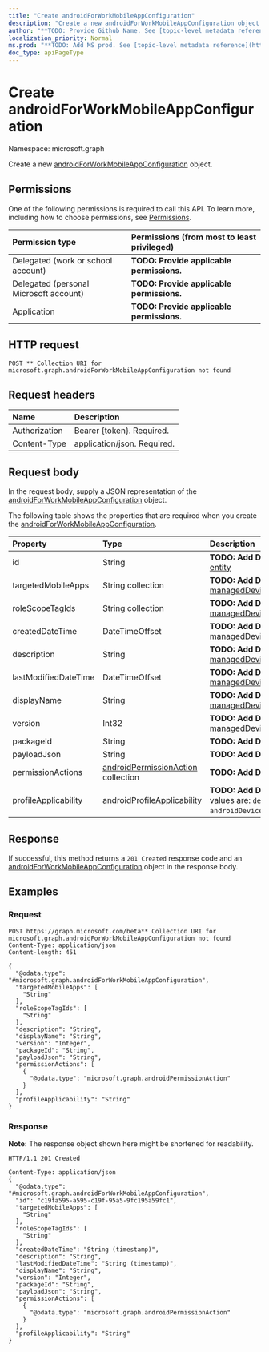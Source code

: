```yaml
---
title: "Create androidForWorkMobileAppConfiguration"
description: "Create a new androidForWorkMobileAppConfiguration object."
author: "**TODO: Provide Github Name. See [topic-level metadata reference](https://msgo.azurewebsites.net/add/document/guidelines/metadata.html#topic-level-metadata)**"
localization_priority: Normal
ms.prod: "**TODO: Add MS prod. See [topic-level metadata reference](https://msgo.azurewebsites.net/add/document/guidelines/metadata.html#topic-level-metadata)**"
doc_type: apiPageType
---
```


# Create androidForWorkMobileAppConfiguration
Namespace: microsoft.graph

Create a new [androidForWorkMobileAppConfiguration](../resources/intune-androidforworkmobileappconfiguration.md) object.

## Permissions
One of the following permissions is required to call this API. To learn more, including how to choose permissions, see [Permissions](/graph/permissions-reference).

|Permission type|Permissions (from most to least privileged)|
|:---|:---|
|Delegated (work or school account)|**TODO: Provide applicable permissions.**|
|Delegated (personal Microsoft account)|**TODO: Provide applicable permissions.**|
|Application|**TODO: Provide applicable permissions.**|

## HTTP request

<!-- {
  "blockType": "ignored"
}
-->
``` http
POST ** Collection URI for microsoft.graph.androidForWorkMobileAppConfiguration not found
```

## Request headers
|Name|Description|
|:---|:---|
|Authorization|Bearer {token}. Required.|
|Content-Type|application/json. Required.|

## Request body
In the request body, supply a JSON representation of the [androidForWorkMobileAppConfiguration](../resources/intune-androidforworkmobileappconfiguration.md) object.

The following table shows the properties that are required when you create the [androidForWorkMobileAppConfiguration](../resources/intune-androidforworkmobileappconfiguration.md).

|Property|Type|Description|
|:---|:---|:---|
|id|String|**TODO: Add Description** Inherited from [entity](../resources/entity.md)|
|targetedMobileApps|String collection|**TODO: Add Description** Inherited from [managedDeviceMobileAppConfiguration](../resources/intune-manageddevicemobileappconfiguration.md)|
|roleScopeTagIds|String collection|**TODO: Add Description** Inherited from [managedDeviceMobileAppConfiguration](../resources/intune-manageddevicemobileappconfiguration.md)|
|createdDateTime|DateTimeOffset|**TODO: Add Description** Inherited from [managedDeviceMobileAppConfiguration](../resources/intune-manageddevicemobileappconfiguration.md)|
|description|String|**TODO: Add Description** Inherited from [managedDeviceMobileAppConfiguration](../resources/intune-manageddevicemobileappconfiguration.md)|
|lastModifiedDateTime|DateTimeOffset|**TODO: Add Description** Inherited from [managedDeviceMobileAppConfiguration](../resources/intune-manageddevicemobileappconfiguration.md)|
|displayName|String|**TODO: Add Description** Inherited from [managedDeviceMobileAppConfiguration](../resources/intune-manageddevicemobileappconfiguration.md)|
|version|Int32|**TODO: Add Description** Inherited from [managedDeviceMobileAppConfiguration](../resources/intune-manageddevicemobileappconfiguration.md)|
|packageId|String|**TODO: Add Description**|
|payloadJson|String|**TODO: Add Description**|
|permissionActions|[androidPermissionAction](../resources/intune-androidpermissionaction.md) collection|**TODO: Add Description**|
|profileApplicability|androidProfileApplicability|**TODO: Add Description**. Possible values are: `default`, `androidWorkProfile`, `androidDeviceOwner`.|



## Response

If successful, this method returns a `201 Created` response code and an [androidForWorkMobileAppConfiguration](../resources/intune-androidforworkmobileappconfiguration.md) object in the response body.

## Examples

### Request
<!-- {
  "blockType": "request",
  "name": "create_androidforworkmobileappconfiguration_from_"
}
-->
``` http
POST https://graph.microsoft.com/beta** Collection URI for microsoft.graph.androidForWorkMobileAppConfiguration not found
Content-Type: application/json
Content-length: 451

{
  "@odata.type": "#microsoft.graph.androidForWorkMobileAppConfiguration",
  "targetedMobileApps": [
    "String"
  ],
  "roleScopeTagIds": [
    "String"
  ],
  "description": "String",
  "displayName": "String",
  "version": "Integer",
  "packageId": "String",
  "payloadJson": "String",
  "permissionActions": [
    {
      "@odata.type": "microsoft.graph.androidPermissionAction"
    }
  ],
  "profileApplicability": "String"
}
```


### Response
**Note:** The response object shown here might be shortened for readability.
<!-- {
  "blockType": "response",
  "truncated": true,
  "@odata.type": "microsoft.graph.androidForWorkMobileAppConfiguration"
}
-->
``` http
HTTP/1.1 201 Created

Content-Type: application/json
{
  "@odata.type": "#microsoft.graph.androidForWorkMobileAppConfiguration",
  "id": "c19fa595-a595-c19f-95a5-9fc195a59fc1",
  "targetedMobileApps": [
    "String"
  ],
  "roleScopeTagIds": [
    "String"
  ],
  "createdDateTime": "String (timestamp)",
  "description": "String",
  "lastModifiedDateTime": "String (timestamp)",
  "displayName": "String",
  "version": "Integer",
  "packageId": "String",
  "payloadJson": "String",
  "permissionActions": [
    {
      "@odata.type": "microsoft.graph.androidPermissionAction"
    }
  ],
  "profileApplicability": "String"
}
```

